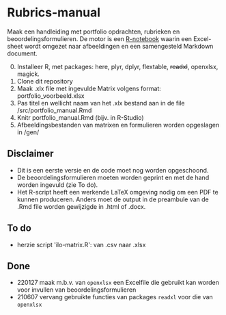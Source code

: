 # Rubrics-manual

Maak een handleiding met portfolio opdrachten, rubrieken en beoordelingsformulieren. De motor is een [R-notebook](https://github.com/ttjpleizier/rubrics-manual/blob/master/src/portfolio_manual.Rmd) waarin een Excel-sheet wordt omgezet naar afbeeldingen en een samengesteld Markdown document. 

0. Installeer R, met packages: here, plyr, dplyr, flextable, ~~readxl~~, openxlsx, magick. 
1. Clone dit repository
2. Maak .xlx file met ingevulde Matrix volgens format: portfolio_voorbeeld.xlsx
3. Pas titel en wellicht naam van het .xlx bestand aan in de file /src/portfolio_manual.Rmd
4. Knitr portfolio_manual.Rmd (bijv. in R-Studio)
6. Afbeeldingsbestanden van matrixen en formulieren worden opgeslagen in /gen/


## Disclaimer

- Dit is een eerste versie en de code moet nog worden opgeschoond. 
- De beoordelingsformulieren moeten worden geprint en met de hand worden ingevuld (zie To do).
- Het R-script heeft een werkende LaTeX omgeving nodig om een PDF te kunnen produceren. Anders moet de output in de preambule van de .Rmd file worden gewijzigde in .html of .docx.

## To do 

- herzie script 'ilo-matrix.R': van .csv naar .xlsx


## Done

- 220127 maak m.b.v. van `openxlsx` een Excelfile die gebruikt kan worden voor invullen van beoordelingsformulieren
- 210607 vervang gebruikte functies van packages `readxl` voor die van  `openxlsx`

